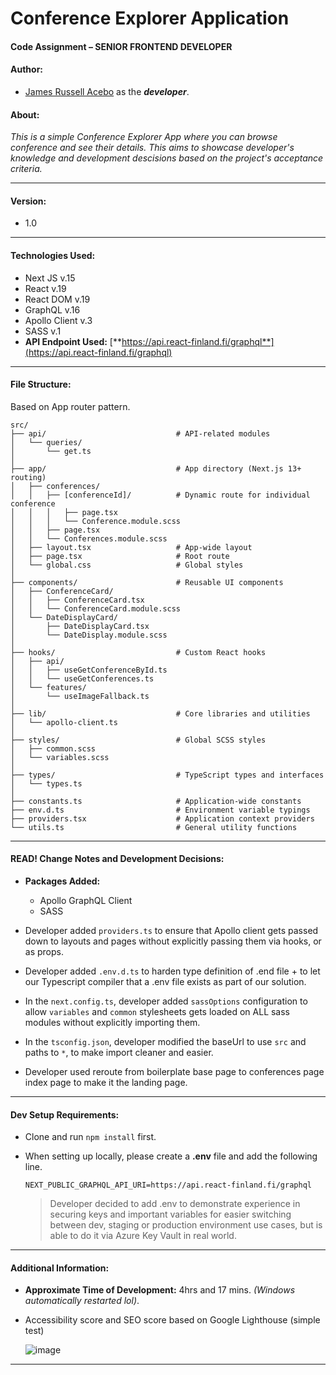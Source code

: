 
# Conference Explorer Application
#### Code Assignment – SENIOR FRONTEND DEVELOPER


#### **Author**:  
- [James Russell Acebo](https://www.linkedin.com/in/jamesrussellacebo/) as the _**developer**_.

#### About:
_This is a simple Conference Explorer App where you can browse 
  conference and see their details. 
  This aims to showcase developer's knowledge and development descisions 
  based on the project's acceptance criteria._
  
---
  
#### **Version**: 
 - 1.0

---

#### **Technologies Used:**
   - Next JS v.15
   - React v.19
   - React DOM v.19
   - GraphQL v.16
   - Apollo Client v.3
   - SASS v.1
   - **API Endpoint Used:** [**https://api.react-finland.fi/graphql**](https://api.react-finland.fi/graphql)

---

#### **File Structure:**
Based on App router pattern.

    src/
    ├── api/                             # API-related modules
    │   └── queries/
    │       └── get.ts
    │
    ├── app/                             # App directory (Next.js 13+ routing)
    │   ├── conferences/
    │   │   ├── [conferenceId]/          # Dynamic route for individual conference
    │   │   │   ├── page.tsx
    │   │   │   └── Conference.module.scss
    │   │   ├── page.tsx
    │   │   └── Conferences.module.scss
    │   ├── layout.tsx                   # App-wide layout
    │   ├── page.tsx                     # Root route
    │   └── global.css                   # Global styles
    │
    ├── components/                      # Reusable UI components
    │   ├── ConferenceCard/
    │   │   ├── ConferenceCard.tsx
    │   │   └── ConferenceCard.module.scss
    │   └── DateDisplayCard/
    │       ├── DateDisplayCard.tsx
    │       └── DateDisplay.module.scss
    │
    ├── hooks/                           # Custom React hooks
    │   ├── api/
    │   │   ├── useGetConferenceById.ts
    │   │   └── useGetConferences.ts
    │   └── features/
    │       └── useImageFallback.ts
    │
    ├── lib/                             # Core libraries and utilities
    │   └── apollo-client.ts
    │
    ├── styles/                          # Global SCSS styles
    │   ├── common.scss
    │   └── variables.scss
    │
    ├── types/                           # TypeScript types and interfaces
    │   └── types.ts
    │
    ├── constants.ts                     # Application-wide constants
    ├── env.d.ts                         # Environment variable typings
    ├── providers.tsx                    # Application context providers
    └── utils.ts                         # General utility functions

---

#### READ! **Change Notes and Development Decisions:**
  - **Packages Added:**
      - Apollo GraphQL Client
      - SASS
  - Developer added `providers.ts` to ensure that Apollo client gets passed down to layouts and
    pages without explicitly passing them via hooks, or as props.
    
  - Developer added `.env.d.ts` to harden type definition of .end file + to let our Typescript compiler that a .env file exists
    as part of our solution.
    
  - In the `next.config.ts`, developer added `sassOptions` configuration to allow `variables` and `common` stylesheets
    gets loaded on ALL sass modules without explicitly importing them.
    
  - In the `tsconfig.json`, developer modified the baseUrl to use `src` and paths to `*`, to make import cleaner and easier.
    
  - Developer used reroute from boilerplate base page to conferences page index page to make it the landing page.
---

#### Dev Setup Requirements:
   - Clone and run `npm install` first.
   - When setting up locally, please create a **.env** file and add the following line. </br>

     `NEXT_PUBLIC_GRAPHQL_API_URI=https://api.react-finland.fi/graphql`

     > Developer decided to add .env to demonstrate experience in securing keys and important variables
       for easier switching between dev, staging or production environment use cases, but is able to
       do it via Azure Key Vault in real world.

---

#### Additional Information: 
- **Approximate Time of Development:** 4hrs and 17 mins. _(Windows automatically restarted lol)_.
- Accessibility score and SEO score based on Google Lighthouse (simple test)
  
  ![image](https://github.com/user-attachments/assets/a4456ed7-2077-4769-8ff0-3913387bb1f5)

---
